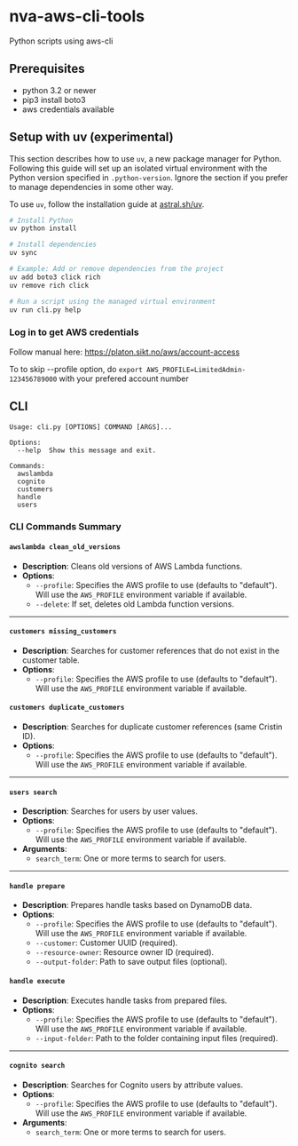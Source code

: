 # nva-aws-cli-tools

Python scripts using aws-cli

## Prerequisites

* python 3.2 or newer
* pip3 install boto3
* aws credentials available

## Setup with uv (experimental)

This section describes how to use `uv`, a new package manager for Python.
Following this guide will set up an isolated virtual environment with the Python version specified in `.python-version`.
Ignore the section if you prefer to manage dependencies in some other way.

To use `uv`, follow the installation guide at [astral.sh/uv](https://docs.astral.sh/uv/getting-started/installation/).

```bash
# Install Python
uv python install

# Install dependencies
uv sync

# Example: Add or remove dependencies from the project
uv add boto3 click rich
uv remove rich click

# Run a script using the managed virtual environment
uv run cli.py help
```

### Log in to get AWS credentials

Follow manual here:
<https://platon.sikt.no/aws/account-access>

To to skip --profile option, do `export AWS_PROFILE=LimitedAdmin-123456789000` with your prefered account number 

## CLI 

```
Usage: cli.py [OPTIONS] COMMAND [ARGS]...

Options:
  --help  Show this message and exit.

Commands:
  awslambda
  cognito
  customers
  handle
  users
```

### **CLI Commands Summary**

#### **`awslambda clean_old_versions`**
- **Description**: Cleans old versions of AWS Lambda functions.
- **Options**:
  - `--profile`: Specifies the AWS profile to use (defaults to "default"). Will use the `AWS_PROFILE` environment variable if available.
  - `--delete`: If set, deletes old Lambda function versions.

---

#### **`customers missing_customers`**
- **Description**: Searches for customer references that do not exist in the customer table.
- **Options**:
  - `--profile`: Specifies the AWS profile to use (defaults to "default"). Will use the `AWS_PROFILE` environment variable if available.

#### **`customers duplicate_customers`**
- **Description**: Searches for duplicate customer references (same Cristin ID).
- **Options**:
  - `--profile`: Specifies the AWS profile to use (defaults to "default"). Will use the `AWS_PROFILE` environment variable if available.

---

#### **`users search`**
- **Description**: Searches for users by user values.
- **Options**:
  - `--profile`: Specifies the AWS profile to use (defaults to "default"). Will use the `AWS_PROFILE` environment variable if available.
- **Arguments**:
  - `search_term`: One or more terms to search for users.

---

#### **`handle prepare`**
- **Description**: Prepares handle tasks based on DynamoDB data.
- **Options**:
  - `--profile`: Specifies the AWS profile to use (defaults to "default"). Will use the `AWS_PROFILE` environment variable if available.
  - `--customer`: Customer UUID (required).
  - `--resource-owner`: Resource owner ID (required).
  - `--output-folder`: Path to save output files (optional).

#### **`handle execute`**
- **Description**: Executes handle tasks from prepared files.
- **Options**:
  - `--profile`: Specifies the AWS profile to use (defaults to "default"). Will use the `AWS_PROFILE` environment variable if available.
  - `--input-folder`: Path to the folder containing input files (required).

---

#### **`cognito search`**
- **Description**: Searches for Cognito users by attribute values.
- **Options**:
  - `--profile`: Specifies the AWS profile to use (defaults to "default"). Will use the `AWS_PROFILE` environment variable if available.
- **Arguments**:
  - `search_term`: One or more terms to search for users.
